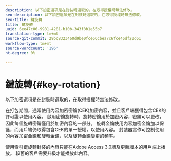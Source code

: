 ```yaml
---
description: 以下加密選項是在封裝時選取的，在取得授權時無法修改。
seo-description: 以下加密選項是在封裝時選取的，在取得授權時無法修改。
seo-title: 鍵旋轉
title: 鍵旋轉
uuid: 6ee47c06-9981-4281-b10b-343f8b1e55b7
translation-type: tm+mt
source-git-commit: 29bc8323460d9be0fce66cbea7c6fce46df20d61
workflow-type: tm+mt
source-wordcount: '196'
ht-degree: 0%

---
```



# 鍵旋轉{#key-rotation}

以下加密選項是在封裝時選取的，在取得授權時無法修改。

在打包期間，通常使用內容加密密鑰(CEK)加密內容，並且客戶端獲得包含CEK的許可證以使用內容。 啟用密鑰旋轉時，旋轉密鑰用於加密內容，密鑰可以更改，因此每個旋轉密鑰僅用於加密內容的一部分。 旋轉金鑰使用內容加密金鑰加以保護，而用戶端仍取得包含CEK的單一授權，以使用內容。 封裝器實作可控制使用的內容加密金鑰和旋轉金鑰，以及旋轉金鑰變更的頻率。

使用索引鍵旋轉封裝的內容只能在Adobe Access 3.0版及更新版本的用戶端上播放。 較舊的客戶需要升級才能播放此內容。
